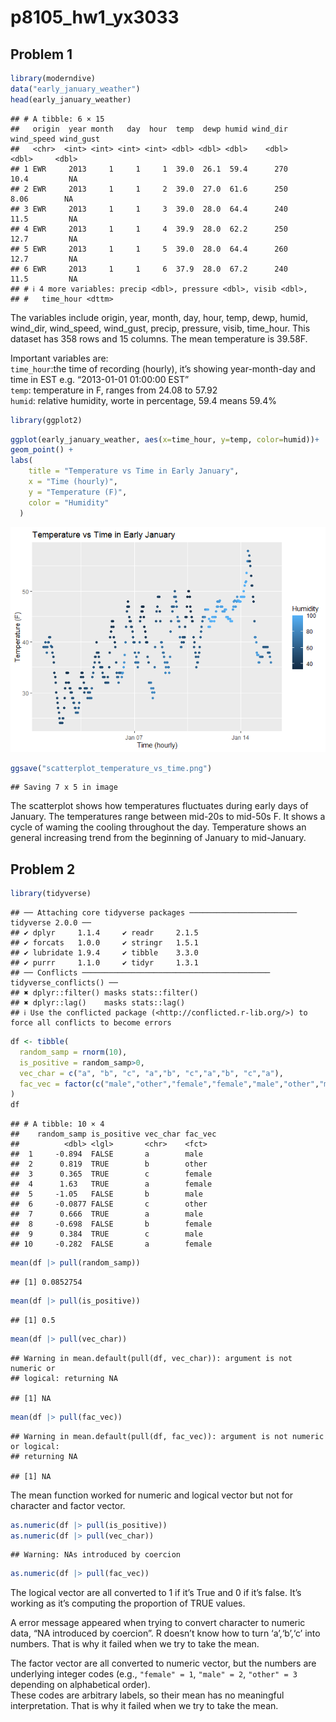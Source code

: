 p8105_hw1_yx3033
================

## Problem 1

``` r
library(moderndive)
data("early_january_weather")
head(early_january_weather)
```

    ## # A tibble: 6 × 15
    ##   origin  year month   day  hour  temp  dewp humid wind_dir wind_speed wind_gust
    ##   <chr>  <int> <int> <int> <int> <dbl> <dbl> <dbl>    <dbl>      <dbl>     <dbl>
    ## 1 EWR     2013     1     1     1  39.0  26.1  59.4      270      10.4         NA
    ## 2 EWR     2013     1     1     2  39.0  27.0  61.6      250       8.06        NA
    ## 3 EWR     2013     1     1     3  39.0  28.0  64.4      240      11.5         NA
    ## 4 EWR     2013     1     1     4  39.9  28.0  62.2      250      12.7         NA
    ## 5 EWR     2013     1     1     5  39.0  28.0  64.4      260      12.7         NA
    ## 6 EWR     2013     1     1     6  37.9  28.0  67.2      240      11.5         NA
    ## # ℹ 4 more variables: precip <dbl>, pressure <dbl>, visib <dbl>,
    ## #   time_hour <dttm>

The variables include origin, year, month, day, hour, temp, dewp, humid,
wind_dir, wind_speed, wind_gust, precip, pressure, visib, time_hour.
This dataset has 358 rows and 15 columns. The mean temperature is
39.58F.

Important variables are:  
`time_hour`:the time of recording (hourly), it’s showing year-month-day
and time in EST e.g. “2013-01-01 01:00:00 EST”  
`temp`: temperature in F, ranges from 24.08 to 57.92  
`humid`: relative humidity, worte in percentage, 59.4 means 59.4%

``` r
library(ggplot2)
```

``` r
ggplot(early_january_weather, aes(x=time_hour, y=temp, color=humid))+
geom_point() + 
labs(
    title = "Temperature vs Time in Early January",
    x = "Time (hourly)",
    y = "Temperature (F)",
    color = "Humidity"
  )
```

![](p8105_hw1_yx3033_files/figure-gfm/unnamed-chunk-3-1.png)<!-- -->

``` r
ggsave("scatterplot_temperature_vs_time.png")
```

    ## Saving 7 x 5 in image

The scatterplot shows how temperatures fluctuates during early days of
January. The temperatures range between mid-20s to mid-50s F. It shows a
cycle of waming the cooling throughout the day. Temperature shows an
general increasing trend from the beginning of January to mid-January.

## Problem 2

``` r
library(tidyverse)
```

    ## ── Attaching core tidyverse packages ──────────────────────── tidyverse 2.0.0 ──
    ## ✔ dplyr     1.1.4     ✔ readr     2.1.5
    ## ✔ forcats   1.0.0     ✔ stringr   1.5.1
    ## ✔ lubridate 1.9.4     ✔ tibble    3.3.0
    ## ✔ purrr     1.1.0     ✔ tidyr     1.3.1
    ## ── Conflicts ────────────────────────────────────────── tidyverse_conflicts() ──
    ## ✖ dplyr::filter() masks stats::filter()
    ## ✖ dplyr::lag()    masks stats::lag()
    ## ℹ Use the conflicted package (<http://conflicted.r-lib.org/>) to force all conflicts to become errors

``` r
df <- tibble(
  random_samp = rnorm(10),
  is_positive = random_samp>0,
  vec_char = c("a", "b", "c", "a","b", "c","a","b", "c","a"),
  fac_vec = factor(c("male","other","female","female","male","other","male","female","male","female"))
)
df
```

    ## # A tibble: 10 × 4
    ##    random_samp is_positive vec_char fac_vec
    ##          <dbl> <lgl>       <chr>    <fct>  
    ##  1     -0.894  FALSE       a        male   
    ##  2      0.819  TRUE        b        other  
    ##  3      0.365  TRUE        c        female 
    ##  4      1.63   TRUE        a        female 
    ##  5     -1.05   FALSE       b        male   
    ##  6     -0.0877 FALSE       c        other  
    ##  7      0.666  TRUE        a        male   
    ##  8     -0.698  FALSE       b        female 
    ##  9      0.384  TRUE        c        male   
    ## 10     -0.282  FALSE       a        female

``` r
mean(df |> pull(random_samp))  
```

    ## [1] 0.0852754

``` r
mean(df |> pull(is_positive))  
```

    ## [1] 0.5

``` r
mean(df |> pull(vec_char))  
```

    ## Warning in mean.default(pull(df, vec_char)): argument is not numeric or
    ## logical: returning NA

    ## [1] NA

``` r
mean(df |> pull(fac_vec)) 
```

    ## Warning in mean.default(pull(df, fac_vec)): argument is not numeric or logical:
    ## returning NA

    ## [1] NA

The mean function worked for numeric and logical vector but not for
character and factor vector.

``` r
as.numeric(df |> pull(is_positive))
as.numeric(df |> pull(vec_char))
```

    ## Warning: NAs introduced by coercion

``` r
as.numeric(df |> pull(fac_vec))
```

The logical vector are all converted to 1 if it’s True and 0 if it’s
false. It’s working as it’s computing the proportion of TRUE values.

A error message appeared when trying to convert character to numeric
data, “NA introduced by coercion”. R doesn’t know how to turn
‘a’,‘b’,‘c’ into numbers. That is why it failed when we try to take the
mean.

The factor vector are all converted to numeric vector, but the numbers
are underlying integer codes (e.g., `"female" = 1`, `"male" = 2`,
`"other" = 3` depending on alphabetical order).  
These codes are arbitrary labels, so their mean has no meaningful
interpretation. That is why it failed when we try to take the mean.
